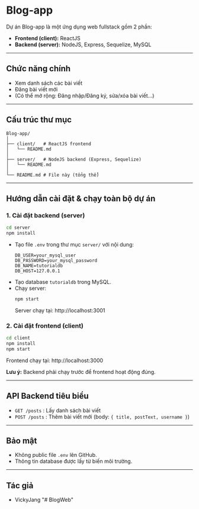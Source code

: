 # Blog-app

Dự án Blog-app là một ứng dụng web fullstack gồm 2 phần:
- **Frontend (client):** ReactJS
- **Backend (server):** NodeJS, Express, Sequelize, MySQL

---

## Chức năng chính
- Xem danh sách các bài viết
- Đăng bài viết mới
- (Có thể mở rộng: Đăng nhập/Đăng ký, sửa/xóa bài viết...)

---

## Cấu trúc thư mục
```
Blog-app/
│
├── client/   # ReactJS frontend
│   └── README.md
│
├── server/   # NodeJS backend (Express, Sequelize)
│   └── README.md
│
└── README.md # File này (tổng thể)
```

---

## Hướng dẫn cài đặt & chạy toàn bộ dự án

### 1. Cài đặt backend (server)
```bash
cd server
npm install
```
- Tạo file `.env` trong thư mục `server/` với nội dung:
  ```
  DB_USER=your_mysql_user
  DB_PASSWORD=your_mysql_password
  DB_NAME=tutorialdb
  DB_HOST=127.0.0.1
  ```
- Tạo database `tutorialdb` trong MySQL.
- Chạy server:
  ```bash
  npm start
  ```
  Server chạy tại: http://localhost:3001

### 2. Cài đặt frontend (client)
```bash
cd client
npm install
npm start
```
Frontend chạy tại: http://localhost:3000

**Lưu ý:** Backend phải chạy trước để frontend hoạt động đúng.

---

## API Backend tiêu biểu
- `GET /posts` : Lấy danh sách bài viết
- `POST /posts` : Thêm bài viết mới (body: `{ title, postText, username }`)

---

## Bảo mật
- Không public file `.env` lên GitHub.
- Thông tin database được lấy từ biến môi trường.

---

## Tác giả
- VickyJang
"# BlogWeb" 

